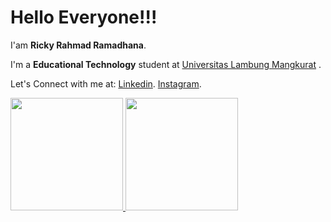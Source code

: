 # Hello Everyone!!! 

I'am **Ricky Rahmad Ramadhana**.

I'm a **Educational Technology** student at [Universitas Lambung Mangkurat](https://tp.fkip.ulm.ac.id/) .


Let's Connect with me at:
[Linkedin](https://www.linkedin.com/in/ricky-rahmad-ramadhana-05a64a190/).
[Instagram](https://www.instagram.com/ritchyz_/).


<p align="left">
<a href="https://github.com/ImRicky21">
  <img height="180em" src="https://github-readme-stats-eight-theta.vercel.app/api?username=ImRicky21&show_icons=true&theme=algolia&include_all_commits=true&count_private=true"/>
  <img height="180em" src="https://github-readme-stats-eight-theta.vercel.app/api/top-langs/?username=ImRicky21&layout=compact&langs_count=8&theme=algolia"/>
</a>
</p>
